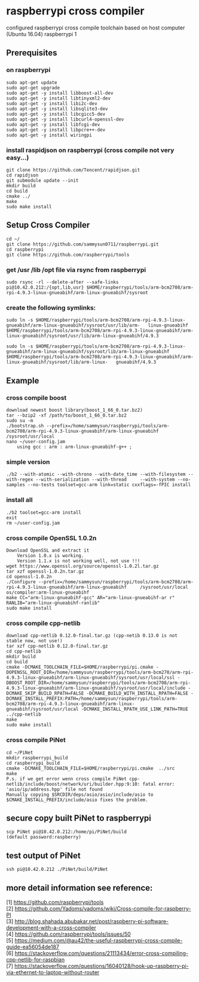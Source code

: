 # raspberrypi cross compiler
configured raspberrypi cross compile toolchain based on host computer (Ubuntu 16.04) raspberrypi 1 

## Prerequisites 
### on raspberrypi
	sudo apt-get update 
	sudo apt-get upgrade 
	sudo apt-get -y install libboost-all-dev 
	sudo apt-get -y install libtinyxml2-dev  
	sudo apt-get -y install libi2c-dev 
	sudo apt-get -y install libsqlite3-dev 
	sudo apt-get -y install libcgicc5-dev 
	sudo apt-get -y install libcurl4-openssl-dev  
	sudo apt-get -y install libfcgi-dev 
	sudo apt-get -y install libpcre++-dev 
	sudo apt-get -y install wiringpi 
### install raspidjson on raspberrypi (cross compile not very easy...)  
	git clone https://github.com/Tencent/rapidjson.git 
	cd rapidjson 
	git submodule update --init 
	mkdir build 
	cd build 
	cmake ../ 
	make 
	sudo make install 	

## Setup Cross Compiler
	cd ~/ 
	git clone https://github.com/sammysun0711/raspberrypi.git 
	cd raspberrypi 
	git clone https://github.com/raspberrypi/tools

### get /usr /lib /opt file via rsync from raspberrypi 
	sudo rsync -rl --delete-after --safe-links pi@10.42.0.212:/{opt,lib,usr} $HOME/raspberrypi/tools/arm-bcm2708/arm-rpi-4.9.3-linux-gnueabihf/arm-linux-gnueabihf/sysroot

### create the following symlinks:
	sudo ln -s $HOME/raspberrypi/tools/arm-bcm2708/arm-rpi-4.9.3-linux-gnueabihf/arm-linux-gnueabihf/sysroot/usr/lib/arm-	linux-gnueabihf $HOME/raspberrypi/tools/arm-bcm2708/arm-rpi-4.9.3-linux-gnueabihf/arm-linux-gnueabihf/sysroot/usr/lib/arm-linux-gnueabihf/4.9.3
	
	sudo ln -s $HOME/raspberrypi/tools/arm-bcm2708/arm-rpi-4.9.3-linux-gnueabihf/arm-linux-gnueabihf/sysroot/lib/arm-linux-gnueabihf $HOME/raspberrypi/tools/arm-bcm2708/arm-rpi-4.9.3-linux-gnueabihf/arm-linux-gnueabihf/sysroot/lib/arm-linux-	gnueabihf/4.9.3

## Example
### cross compile boost
 
	download newest boost library(boost_1_66_0.tar.bz2)
	tar --bzip2 -xf /path/to/boost_1_66_0.tar.bz2
	sudo su -m
	./bootstrap.sh --prefix=/home/sammysun/raspberrypi/tools/arm-bcm2708/arm-rpi-4.9.3-linux-gnueabihf/arm-linux-gnueabihf	/sysroot/usr/local
	nano ~/user-config.jam
        using gcc : arm : arm-linux-gnueabihf-g++ ; 
### simple version

	./b2 --with-atomic --with-chrono --with-date_time --with-filesystem --with-regex --with-serialization --with-thread 	--with-system --no-samples --no-tests toolset=gcc-arm link=static cxxflags=-fPIC install

### install all 
	./b2 toolset=gcc-arm install
	exit 
	rm ~/user-config.jam

### cross compile OpenSSL 1.0.2n

	Download OpenSSL and extract it
    	Version 1.0.x is working.
    	Version 1.1.x is not working well, not use !!!
	wget https://www.openssl.org/source/openssl-1.0.2l.tar.gz
	tar xzf openssl-1.0.2n.tar.gz
	cd openssl-1.0.2n
	./Configure --prefix=/home/sammysun/raspberrypi/tools/arm-bcm2708/arm-rpi-4.9.3-linux-gnueabihf/arm-linux-gnueabihf		/sysroot/usr/local os/compiler:arm-linux-gnueabihf
	make CC="arm-linux-gnueabihf-gcc" AR="arm-linux-gnueabihf-ar r" RANLIB="arm-linux-gnueabihf-ranlib"
	sudo make install

### cross compile cpp-netlib

	download cpp-netlib 0.12.0-final.tar.gz (cpp-netib 0.13.0 is not stable now, not use!) 
	tar xzf cpp-netlib 0.12.0-final.tar.gz 
	cd cpp-netlib 
	mkdir build 
	cd build 
	cmake -DCMAKE_TOOLCHAIN_FILE=$HOME/raspberrypi/pi.cmake -DOPENSSL_ROOT_DIR=/home/sammysun/raspberrypi/tools/arm-bcm270/arm-rpi-4.9.3-linux-gnueabihf/arm-linux-gnueabihf/sysroot/usr/local/ssl -DBOOST_ROOT_DIR=/home/sammysun/raspberrypi/tools/arm-bcm2708/arm-rpi-4.9.3-linux-gnueabihf/arm-linux-gnueabihf/sysroot/usr/local/include -DCMAKE_SKIP_BUILD_RPATH=FALSE -DCMAKE_BUILD_WITH_INSTALL_RPATH=FALSE -DCMAKE_INSTALL_PREFIX:PATH=/home/sammysun/raspberrypi/tools/arm-bcm2708/arm-rpi-4.9.3-linux-gnueabihf/arm-linux-gnueabihf/sysroot/usr/local -DCMAKE_INSTALL_RPATH_USE_LINK_PATH=TRUE ../cpp-netlib 
	make
	sudo make install

### cross compile PiNet

	cd ~/PiNet
	mkdir raspberrypi_build
	cd raspberrypi_build
	cmake -DCMAKE_TOOLCHAIN_FILE=$HOME/raspberrypi/pi.cmake  ../src 
	make
	P.s. if we get error wenn cross compile PiNet cpp-netlib/include/boost/network/uri/builder.hpp:9:10: fatal error: 	'asio/ip/address.hpp' file not found
	Manually copying $SRCDIR/deps/asio/asio/include/asio to $CMAKE_INSTALL_PREFIX/include/asio fixes the problem. 
	

## secure copy built PiNet to raspberrypi 

	scp PiNet pi@10.42.0.212:/home/pi/PiNet/build
	(default password:raspberry)
## test output of PiNet
	ssh pi@10.42.0.212 ./PiNet/build/PiNet

## more detail information see reference:
[1] https://github.com/raspberrypi/tools <br />
[2] https://github.com/Yadoms/yadoms/wiki/Cross-compile-for-raspberry-PI <br />
[3] http://blog.shahada.abubakar.net/post/raspberry-pi-software-development-with-a-cross-compiler <br />
[4] https://github.com/raspberrypi/tools/issues/50 <br />
[5] https://medium.com/@au42/the-useful-raspberrypi-cross-compile-guide-ea56054de187 <br />
[6] https://stackoverflow.com/questions/21113434/error-cross-compiling-cpp-netlib-for-raspbian <br />
[7] https://stackoverflow.com/questions/16040128/hook-up-raspberry-pi-via-ethernet-to-laptop-without-router <br />
